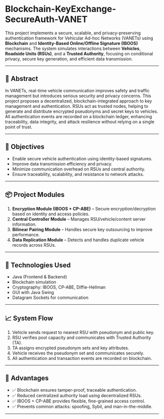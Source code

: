 # Blockchain-KeyExchange-SecureAuth-VANET

This project implements a secure, scalable, and privacy-preserving authentication framework for Vehicular Ad-hoc Networks (VANETs) using **Blockchain** and **Identity-Based Online/Offline Signature (IBOOS)** mechanisms. The system simulates interactions between **Vehicles**, **Roadside Units (RSUs)**, and a **Trusted Authority**, focusing on conditional privacy, secure key generation, and efficient data transmission.

---

## 📘 Abstract

In VANETs, real-time vehicle communication improves safety and traffic management but introduces serious security and privacy concerns. This project proposes a decentralized, blockchain-integrated approach to key management and authentication. RSUs act as trusted nodes, helping to generate and distribute encrypted pseudonyms and secret keys to vehicles. All authentication events are recorded on a blockchain ledger, enhancing traceability, data integrity, and attack resilience without relying on a single point of trust.

---

## 🎯 Objectives

- Enable secure vehicle authentication using identity-based signatures.
- Improve data transmission efficiency and privacy.
- Minimize communication overhead on RSUs and central authority.
- Ensure traceability, scalability, and resistance to network attacks.

---

## 📦 Project Modules

1. **Encryption Module (IBOOS + CP-ABE)** – Secure encryption/decryption based on identity and access policies.
2. **Central Controller Module** – Manages RSU/vehicle/content server information.
3. **Bilinear Pairing Module** – Handles secure key outsourcing to improve performance.
4. **Data Replication Module** – Detects and handles duplicate vehicle records across RSUs.

---

## 🧠 Technologies Used

- Java (Frontend & Backend)
- Blockchain simulation
- Cryptography: IBOOS, CP-ABE, Diffie-Hellman
- GUI with Java Swing
- Datagram Sockets for communication

---

## 📈 System Flow

1. Vehicle sends request to nearest RSU with pseudonym and public key.
2. RSU verifies pool capacity and communicates with Trusted Authority (TA).
3. TA assigns encrypted pseudonym sets and key attributes.
4. Vehicle receives the pseudonym set and communicates securely.
5. All authentication and transaction events are recorded on blockchain.

---

## 🧩 Advantages

- ✅ Blockchain ensures tamper-proof, traceable authentication.
- ✅ Reduced centralized authority load using decentralized RSUs.
- ✅ IBOOS + CP-ABE provides flexible, fine-grained access control.
- ✅ Prevents common attacks: spoofing, Sybil, and man-in-the-middle.

---
